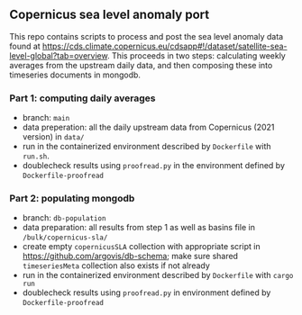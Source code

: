 ## Copernicus sea level anomaly port

This repo contains scripts to process and post the sea level anomaly data found at https://cds.climate.copernicus.eu/cdsapp#!/dataset/satellite-sea-level-global?tab=overview. This proceeds in two steps: calculating weekly averages from the upstream daily data, and then composing these into timeseries documents in mongodb.

### Part 1: computing daily averages

 - branch: `main`
 - data preperation: all the daily upstream data from Copernicus (2021 version) in `data/`
 - run in the containerized environment described by `Dockerfile` with `run.sh`.
 - doublecheck results using `proofread.py` in the environment defined by `Dockerfile-proofread`

### Part 2: populating mongodb

 - branch: `db-population`
 - data preparation: all results from step 1 as well as basins file in `/bulk/copernicus-sla/`
 - create empty `copernicusSLA`  collection with appropriate script in https://github.com/argovis/db-schema; make sure shared `timeseriesMeta` collection also exists if not already
 - run in the containerized environment described by `Dockerfile` with `cargo run`
 - doublecheck results using `proofread.py` in environment defined by `Dockerfile-proofread`

